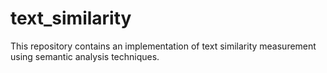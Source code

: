 # text_similarity
This repository contains an implementation of text similarity measurement using semantic analysis techniques.
